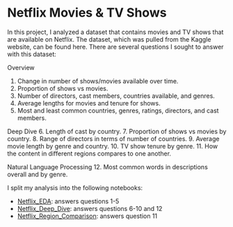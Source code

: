 # Netflix Movies & TV Shows

In this project, I analyzed a dataset that contains movies and TV shows that are available on Netflix.  The dataset, which was pulled from the Kaggle website, can be found here.  There are several questions I sought to answer with this dataset:

Overview
1. Change in number of shows/movies available over time.
2. Proportion of shows vs movies.
3. Number of directors, cast members, countries available, and genres.
4. Average lengths for movies and tenure for shows.
5. Most and least common countries, genres, ratings, directors, and cast members.

Deep Dive
6. Length of cast by country.
7. Proportion of shows vs movies by country.
8. Range of directors in terms of number of countries.
9. Average movie length by genre and country.
10. TV show tenure by genre.
11. How the content in different regions compares to one another.

Natural Language Processing
12. Most common words in descriptions overall and by genre.

I split my analysis into the following notebooks:
- [Netflix_EDA](https://github.com/albert-ntiri/netflix2/blob/main/Netflix_EDA.ipynb): answers questions 1-5
- [Netflix_Deep_Dive](https://github.com/albert-ntiri/netflix2/blob/main/Netflix_Deep_Dive.ipynb): answers questions 6-10 and 12
- [Netflix_Region_Comparison](https://github.com/albert-ntiri/netflix2/blob/main/Netflix_Region_Comparison.ipynb): answers question 11
